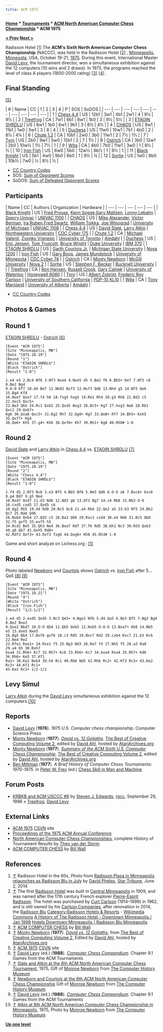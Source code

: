 ```yaml
---
title: ACM 1975
---
```

**[Home](Home "Home") * [Tournaments](Tournaments_and_Matches "Tournaments and Matches") * [ACM North American Computer Chess Championship](ACM_North_American_Computer_Chess_Championship "ACM North American Computer Chess Championship") * ACM 1975**

**[\< Prev](ACM_1974 "ACM 1974") [Next >](ACM_1976 "ACM 1976")**

[](http://www.startribune.com/local/minneapolis/261540121.html) Radisson Hotel <a id="cite-note-1" href="#cite-ref-1">[1]</a>
The **ACM's Sixth North American Computer Chess Championship** (NACCC), was held in the Radisson Hotel <a id="cite-note-2" href="#cite-ref-2">[2]</a> , [Minneapolis](https://en.wikipedia.org/wiki/Minneapolis%2C_Minnesota), [Minnesota](https://en.wikipedia.org/wiki/Minnesota), USA, October 19-21, [1975](Timeline#1975 "Timeline"). During this event, International Master [David Levy](David_Levy "David Levy"), the tournament director, won a simultaneous exhibition against the 12 computers (10 wins and 2 draws). In 1975, the programs reached the level of class A players (1800-2000 rating) <a id="cite-note-3" href="#cite-ref-3">[3]</a> <a id="cite-note-4" href="#cite-ref-4">[4]</a> .

## Final Standing

<a id="cite-note-5" href="#cite-ref-5">[5]</a>

|  #
|  Name
|  CC
|  1
|  2
|  3
|  4
|  P
|  SOS
|  SoDOS
|
| --- | --- | --- | --- | --- | --- | --- | --- | --- | --- |
|  1
| [Chess 4.4](</Chess_(Program)> "Chess (Program)") |  US
|  12b1
|  3w1
|  4b1
|  2w1
|  4
|  9½
|  9½
|
|  2
| [Treefrog](Treefrog "Treefrog") |  CA
|  7w1
|  6b1
|  8w1
|  1b0
|  3
|  9½
|  5½
|
|  3
| [ETAOIN SHRDLU](ETAOIN_SHRDLU "ETAOIN SHRDLU") |  US
|  8w1
|  1b0
|  6w1
|  9b1
|  3
|  8½
|  4½
|
|  4
| [CHAOS](CHAOS "CHAOS") |  US
|  9w1
|  11b1
|  1w0
|  5w1
|  3
|  8
|  4
|
|  5
| [Duchess](Duchess "Duchess") |  US
|  11w0
|  10w1
|  7b1
|  4b0
|  2
|  8½
|  4¼
|
|  6
| [Chute 1.2](Chute "Chute") |  CA
|  10b1
|  2w0
|  3b0
|  11w1
|  2
|  7½
|  1½
|
|  7
| [Tyro](Tyro "Tyro") |  US
|  2b0
|  9w1
|  5w0
|  12b1
|  2
|  7
|  1½
|
|  8
| [Ostrich](Ostrich "Ostrich") |  CA
|  3b0
|  12w1
|  2b0
|  10w½
|  1½
|  7½
|  1
|
|  9
| [Wita](Awit "Awit") |  CA
|  4b0
|  7b0
|  11w1
|  3w0
|  1
|  8½
|  ½
|
|  10
| [Iron Fish](Iron_Fish "Iron Fish") |  US
|  6w0
|  5b0
|  12w½
|  8b½
|  1
|  6½
|  1
|
|  11
| [Black Knight](Black_Knight "Black Knight") |  US
|  5b1
|  4w0
|  9b0
|  6b0
|  1
|  6½
|  ¼
|
|  12
| [Sortie](Sortie "Sortie") |  US
|  1w0
|  8b0
|  10b½
|  7w0
|  ½
|  8½
|  ½
|

- [CC Country Codes](https://en.wikipedia.org/wiki/ISO_3166-1)
- SOS: [Sum of Opponent Scores](https://en.wikipedia.org/wiki/Buchholz_system)
- SoDOS: [Sum of Defeated Opponent Scores](https://en.wikipedia.org/wiki/Neustadtl_score)

## Participants

|  Name
|  CC
|  Authors
|  Organization
|  Hardware
|
| --- | --- | --- | --- | --- |
| [Black Knight](Black_Knight "Black Knight") |  US
| [Fred Prouse](index.php?title=Fred_Prouse&action=edit&redlink=1 "Fred Prouse (page does not exist)"), [Kenn Sogge](index.php?title=Kenn_Sogge&action=edit&redlink=1 "Kenn Sogge (page does not exist)"),[Gary Maltzen](index.php?title=Gary_Maltzen&action=edit&redlink=1 "Gary Maltzen (page does not exist)"), [Lonny Lebahn](index.php?title=Lonny_Lebahn&action=edit&redlink=1 "Lonny Lebahn (page does not exist)") | [Sperry Univac](https://en.wikipedia.org/wiki/UNIVAC) | [UNIVAC 1100](UNIVAC_1100 "UNIVAC 1100") |
| [CHAOS](CHAOS "CHAOS") |  US
| [Mike Alexander](Mike_Alexander "Mike Alexander"), [Victor Berman](Victor_Berman "Victor Berman"), [Ira Ruben](Ira_Ruben "Ira Ruben"),[Fred Swartz](Fred_Swartz "Fred Swartz"), [William Toikka](William_Toikka "William Toikka"), [Joe Winograd](Joe_Winograd "Joe Winograd") | [University of Michigan](University_of_Michigan "University of Michigan") | [UNIVAC 1108](UNIVAC_1100 "UNIVAC 1100") |
| [Chess 4.4](</Chess_(Program)> "Chess (Program)") |  US
| [David Slate](David_Slate "David Slate"), [Larry Atkin](Larry_Atkin "Larry Atkin") | [Northwestern University](Northwestern_University "Northwestern University") | [CDC Cyber 175](CDC_Cyber "CDC Cyber") |
| [Chute 1.2](Chute "Chute") |  CA
| [Michael Valenti](Michael_Valenti "Michael Valenti"), [Zvonko Vranesic](Zvonko_Vranesic "Zvonko Vranesic") | [University of Toronto](University_of_Toronto "University of Toronto") | [Amdahl](Amdahl_470 "Amdahl 470") |
| [Duchess](Duchess "Duchess") |  US
| [Eric Jensen](Eric_Jensen "Eric Jensen"), [Tom Truscott](Tom_Truscott "Tom Truscott"), [Bruce Wright](Bruce_Wright "Bruce Wright") | [Duke University](Duke_University "Duke University") | [IBM 370](IBM_370 "IBM 370") |
| [ETAOIN SHRDLU](ETAOIN_SHRDLU "ETAOIN SHRDLU") |  US
| [Garth Courtois Jr.](Garth_Courtois_Jr. "Garth Courtois Jr.") | [Michigan State University](Michigan_State_University "Michigan State University") | [Nova 1200](Nova#1200 "Nova") |
| [Iron Fish](Iron_Fish "Iron Fish") |  US
| [Gary Boos](Gary_Boos "Gary Boos"), [James Mundstock](James_Mundstock "James Mundstock") | [University of Minnesota](University_of_Minnesota "University of Minnesota") | [CDC Cyber 74](CDC_Cyber "CDC Cyber") |
| [Ostrich](Ostrich "Ostrich") |  CA
| [Monty Newborn](Monroe_Newborn "Monroe Newborn") | [McGill University](McGill_University "McGill University") | [Nova 2](Nova#2 "Nova") |
| [Sortie](Sortie "Sortie") |  US
| [Stephen F. Becker](Stephen_F._Becker "Stephen F. Becker") | [Bucknell University](https://en.wikipedia.org/wiki/Bucknell_University) |  |
| [Treefrog](Treefrog "Treefrog") |  CA
| [Ron Hansen](Ron_Hansen "Ron Hansen"), [Russell Crook](Russell_Crook "Russell Crook"), [Gary Calnek](Gary_Calnek "Gary Calnek") | [University of Waterloo](University_of_Waterloo "University of Waterloo") | [Honeywell 6080](Honeywell_6000 "Honeywell 6000") |
| [Tyro](Tyro "Tyro") |  US
| [Albert Zobrist](Albert_Zobrist "Albert Zobrist"), [Frederic Roy Carlson](Frederic_Roy_Carlson "Frederic Roy Carlson") | [University of Southern California](University_of_Southern_California "University of Southern California") | [PDP-10 KL10](PDP-10 "PDP-10") |
| [Wita](Awit "Awit") |  CA
| [Tony Marsland](Tony_Marsland "Tony Marsland") | [University of Alberta](University_of_Alberta "University of Alberta") | [Amdahl](Amdahl_470 "Amdahl 470") |

- [CC Country Codes](https://en.wikipedia.org/wiki/ISO_3166-1)

## Photos & Games

## Round 1

[ETAOIN SHRDLU](ETAOIN_SHRDLU "ETAOIN SHRDLU") - [Ostrich](Ostrich "Ostrich") <a id="cite-note-6" href="#cite-ref-6">[6]</a>

```
[Event "ACM 1975"]
[Site "Minneapolis, MN"]
[Date "1975.10.19"]
[Round "1"]
[White "ETAOIN SHRDLU"]
[Black "Ostrich"]
[Result "1-0"]

1.e4 e5 2.Bc4 Nf6 3.Nf3 Nxe4 4.Nxe5 d5 5.Be2 f6 6.Bb5+ Ke7 7.Nf3 c6 8.Be2 Bg4
9.O-O Kf7 10.d4 Be7 11.Nbd2 Bxf3 12.Nxf3 Qd6 13.Nh4 g5 14.Nf5 Qe6 15.Bg4 Kf8
16.Nxe7 Qxe7 17.f4 h6 18.fxg5 hxg5 19.Re1 Rh4 20.g3 Rh6 21.Bd2 c5 22.dxc5 Qxc5+
23.Be3 Qb5 24.Rc1 Qxb2 25.Qxd5 Nxg3 26.Bc5+ Kg7 27.hxg3 Na6 28.Rb1 Qxc2 29.Qxb7+
Kg6 30.Qxa8 Qxc5+ 31.Kg2 Rh7 32.Qg8+ Rg7 33.Qe8+ Rf7 34.Bh5+ Kxh5 35.Qxf7+ Kg4
36.Qe6+ Kh5 37.g4+ Kh6 38.Qxf6+ Kh7 39.Rh1+ Kg8 40.Rh8# 1-0

```

## Round 2

[](http://www.computerhistory.org/chess/full_record.php?iid=stl-431f4cc15f2c0)
[David Slate](David_Slate "David Slate") and [Larry Atkin](Larry_Atkin "Larry Atkin") in [Chess 4.4](</Chess_(Program)> "Chess (Program)") vs. [ETAOIN SHRDLU](ETAOIN_SHRDLU "ETAOIN SHRDLU") <a id="cite-note-7" href="#cite-ref-7">[7]</a>

```
[Event "ACM 1975"]
[Site "Minneapolis, MN"]
[Date "1975.10.19"]
[Round "2"]
[White "Chess 4.4"]
[Black "ETAOIN SHRDLU"]
[Result "1-0"]

1.f4 d5 2.Nf3 Nc6 3.e3 Bf5 4.Bb5 Nf6 5.Ne5 Qd6 6.O-O a6 7.Bxc6+ bxc6 8.g4 Bd7 9.g5 Ne4
10.Nxd7 Qxd7 11.d3 Nd6 12.Nd2 g6 13.Qf3 Bg7 14.c4 Rb8 15.Nb3 O-O 16.cxd5 cxd5 17.Qxd5 c6
18.Qg2 Rb5 19.d4 Rd8 20.Nc5 Qc8 21.a4 Rb4 22.Qe2 a5 23.b3 Nf5 24.Bb2 Qc7 25.Na6 Qd6
26.Nxb4 Qxb4 27.Qd3 c5 28.Ba3 Qb6 29.Rac1 cxd4 30.e4 Nd6 31.Bc5 Qb8 32.f5 gxf5 33.exf5 h5
34.Rcd1 Be5 35.Qh3 Ne4 36.Bxe7 Rd7 37.f6 Rd5 38.Kh1 Nc3 39.Rd3 Qxb3 40.g6 Qb7 41.Qxh5 Rd8+
42.Rdf3 Qxf3+ 43.Rxf3 fxg6 44.Qxg6+ Kh8 45.Rh3# 1-0

```

Game and short analyze on Lichess.org : [[1]](https://en.lichess.org/ed8PdieS)

## Round 4

[](http://www.computerhistory.org/chess/full_record.php?iid=stl-430b9bbe09ba4)
Photo labeled [Newborn](Monroe_Newborn "Monroe Newborn") and [Courtois](Garth_Courtois_Jr. "Garth Courtois Jr.") shows [Ostrich](Ostrich "Ostrich") vs. [Iron Fish](Iron_Fish "Iron Fish") after 5... Qa5 <a id="cite-note-8" href="#cite-ref-8">[8]</a> <a id="cite-note-9" href="#cite-ref-9">[9]</a>

```
[Event "ACM 1975"]
[Site "Minneapolis, MN"]
[Date "1975.10.21"]
[Round "4"]
[White "Ostrich"]
[Black "Iron Fish"]
[Result "1/2-1/2"]

1.e4 d5 2.exd5 Qxd5 3.Nc3 Qe5+ 4.Nge2 Nf6 5.d4 Qa5 6.Be3 Bf5 7.Ng3 Bg4 8.Be2 Bxe2
9.Qxe2 Nbd7 10.O-O Qb4 11.Qb5 Qxb5 12.Nxb5 O-O-O 13.Nxa7+ Kb8 14.Nb5 e5 15.dxe5 Nxe5
16.Bg5 Bb4 17.Bxf6 gxf6 18.c3 Rd5 19.Nxc7 Rd2 20.cxb4 Kxc7 21.b3 Kc6 22.Ne4 Re2
23.Rfe1 Rxe1+ 24.Rxe1 f5 25.Ng3 Nd3 26.Re7 f4 27.Nh5 f5 28.a3 Ra8 29.a4 b5 30.Rxh7
bxa4 31.Rh6+ Kc7 32.Rh7+ Kc6 33.Rh6+ Kc7 34.bxa4 Rxa4 35.Rh7+ Kd6 36.Rh6+ Ke5 37.Kf1
Ra1+ 38.Ke2 Nxb4 39.h4 Rc1 40.Rb6 Nd5 41.Rh6 Rc2+ 42.Kf3 Rc3+ 43.Ke2 Rc2+ 44.Kf1 Rc1+
45.Ke2 Rc2+ 1/2-1/2

```

## Levy Simul

[](http://www.computerhistory.org/chess/full_record.php?iid=stl-430b9bbdbe635)
[Larry Atkin](Larry_Atkin "Larry Atkin") during the [David Levy](David_Levy "David Levy") simultaneous exhibition against the 12 computers <a id="cite-note-10" href="#cite-ref-10">[10]</a>

## Reports

- [David Levy](David_Levy "David Levy") (**1976**). *1975 U.S. Computer chess championship*. Computer Science Press
- [Monty Newborn](Monroe_Newborn "Monroe Newborn") (**1977**). *[David vs. 12 Goliaths](http://www.atariarchives.org/bcc2/showpage.php?page=21)*. [The Best of Creative Computing Volume 2](Creative_Computing#Best2 "Creative Computing"), edited by [David Ahl](https://en.wikipedia.org/wiki/David_H._Ahl), hosted by [AtariArchives.org](http://www.atariarchives.org/)
- [Monty Newborn](Monroe_Newborn "Monroe Newborn") (**1977**). *[Summary of the ACM Sixth U.S. Computer Chess Championship](http://www.atariarchives.org/bcc2/showpage.php?page=22)*. [The Best of Creative Computing Volume 2](Creative_Computing#Best2 "Creative Computing"), edited by [David Ahl](https://en.wikipedia.org/wiki/David_H._Ahl), hosted by [AtariArchives.org](http://www.atariarchives.org/)
- [Ben Mittman](Ben_Mittman "Ben Mittman") (**1977**). *A Brief History of Computer Chess Tournaments: 1970-1975*. in [Peter W. Frey](Peter_W._Frey "Peter W. Frey") (ed.) [Chess Skill in Man and Machine](Chess_Skill_in_Man_and_Machine "Chess Skill in Man and Machine")

## Forum Posts

- [KRBKB and ACM USCCC #6](http://groups.google.com/group/rec.games.chess.computer/browse_frm/thread/a72e548b90803b83) by [Steven J. Edwards](Steven_Edwards "Steven Edwards"), [rgcc](Computer_Chess_Forums "Computer Chess Forums"), September 29, 1996 » [Treefrog](Treefrog "Treefrog"), [David Levy](David_Levy "David Levy")

## External Links

- [ACM 1975](http://www.csvn.nl/index.php/historie/computer-computer/88-acm-1975) [CSVN](CSVN "CSVN") site
- [Proceedings of the 1975 ACM Annual Conference](http://portal.acm.org/toc.cfm?id=800181&coll=GUIDE&dl=GUIDE&type=proceeding&idx=SERIES324&part=series&WantType=Proceedings&title=ACM%2FCSC-ER&CFID=87593177&CFTOKEN=36310741)
- [North American Computer-Chess Championships](http://old.csvn.nl/ncc_hist.html), complete History of Tournament Results by [Theo van der Storm](Theo_van_der_Storm "Theo van der Storm")
- [ACM COMPUTER CHESS](http://ed-thelen.org/comp-hist/ACM-ComputerChessWall.html) by [Bill Wall](index.php?title=Bill_Wall&action=edit&redlink=1 "Bill Wall (page does not exist)")

## References

1. <a id="cite-ref-1" href="#cite-note-1">↑</a> Radisson Hotel in the 60s, Photo from [Radisson Plaza in Minneapolis relaunches as Radisson Blu in July](http://www.startribune.com/local/minneapolis/261540121.html) by [David Phelps](http://www.startribune.com/bios/10645671.html), [Star Tribune](https://en.wikipedia.org/wiki/Star_Tribune), June 2, 2014
1. <a id="cite-ref-2" href="#cite-note-2">↑</a> The first [Radisson Hotel](https://en.wikipedia.org/wiki/Radisson_Hotels) was built in [Central Minneapolis](https://en.wikipedia.org/wiki/Central,_Minneapolis) in 1909, and was named after the 17th century French explorer [Pierre-Esprit Radisson](https://en.wikipedia.org/wiki/Pierre-Esprit_Radisson). The hotel was purchased by [Curt Carlson](https://en.wikipedia.org/wiki/Carlson_Companies) (1914–1999) in 1962, and is still owned by his [Carlson Companies](https://en.wikipedia.org/wiki/Carlson_Companies), after renovation in 2014, the [Radisson Blu](https://en.wikipedia.org/wiki/Radisson_Blu)
   [Category:Radisson Hotels & Resorts](http://commons.wikimedia.org/wiki/Category:Radisson_Hotels_%26_Resorts) - [Wikimedia Commons](https://en.wikipedia.org/wiki/Wikimedia_Commons)
   [A History of The Radisson Hotel - Downtown Minneapolis / Jan 1998](http://www.hotel-online.com/News/SpecialReleases1998/HistoryRadissonHotel_Jan1998.html)
   [Hotels Downtown Minneapolis | Radisson Blu Minneapolis](http://www.radissonblu.com/hotel-minneapolis)
1. <a id="cite-ref-3" href="#cite-note-3">↑</a> [ACM COMPUTER CHESS](http://ed-thelen.org/comp-hist/ACM-ComputerChessWall.html) by [Bill Wall](http://www.chessgames.com/perl/chessplayer?pid=32393)
1. <a id="cite-ref-4" href="#cite-note-4">↑</a> [Monty Newborn](Monroe_Newborn "Monroe Newborn") (**1977**). *[David vs. 12 Goliaths](http://www.atariarchives.org/bcc2/showpage.php?page=21)*, from [The Best of Creative Computing Volume 2](Creative_Computing#Best2 "Creative Computing"), Edited by [David Ahl](https://en.wikipedia.org/wiki/David_H._Ahl), hosted by [AtariArchives.org](http://www.atariarchives.org/)
1. <a id="cite-ref-5" href="#cite-note-5">↑</a> [ACM 1975](http://www.csvn.nl/index.php/historie/computer-computer/88-acm-1975) [CSVN](CSVN "CSVN") site
1. <a id="cite-ref-6" href="#cite-note-6">↑</a> [David Levy](David_Levy "David Levy") (ed.) (**1988**). *[Computer Chess Compendium](Computer_Chess_Compendium "Computer Chess Compendium")*. Chapter 9.1 Games from the ACM Tournaments
1. <a id="cite-ref-7" href="#cite-note-7">↑</a> [Slate and Atkin at the 6th ACM North American Computer Chess Tournament](http://www.computerhistory.org/chess/full_record.php?iid=stl-431f4cc15f2c0), 1975, Gift of [Monroe Newborn](Monroe_Newborn "Monroe Newborn") from [The Computer History Museum](The_Computer_History_Museum "The Computer History Museum")
1. <a id="cite-ref-8" href="#cite-note-8">↑</a> [Newborn and Courtois at the 6th ACM North American Computer Chess Championship](http://www.computerhistory.org/chess/full_record.php?iid=stl-430b9bbe09ba4) Gift of [Monroe Newborn](Monroe_Newborn "Monroe Newborn") from [The Computer History Museum](The_Computer_History_Museum "The Computer History Museum")
1. <a id="cite-ref-9" href="#cite-note-9">↑</a> [David Levy](David_Levy "David Levy") (ed.) (**1988**). *[Computer Chess Compendium](Computer_Chess_Compendium "Computer Chess Compendium")*. Chapter 9.1 Games from the ACM Tournaments
1. <a id="cite-ref-10" href="#cite-note-10">↑</a> [Atkin at 6th ACM North American Computer Chess Championship in Minneapolis](http://www.computerhistory.org/chess/full_record.php?iid=stl-430b9bbdbe635), 1975, Photo by [Monroe Newborn](Monroe_Newborn "Monroe Newborn") from [The Computer History Museum](The_Computer_History_Museum "The Computer History Museum")

**[Up one level](ACM_North_American_Computer_Chess_Championship "ACM North American Computer Chess Championship")**


